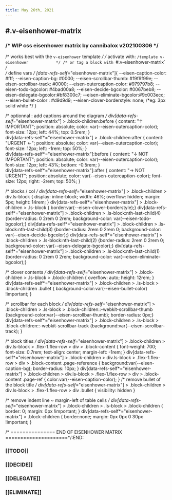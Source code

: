```yaml
---
title: May 26th, 2021
---
```


## #.v-eisenhower-matrix
### /* WIP css eisenhower matrix by cannibalox v202100306 */
/* works best with the `v-eisenhower` template        */
/* activate with:  `/template v-eisenhower		      */
/* or tag a block with `#.v-eisenhower-matrix`        */  
/* define vars */ 
[data-refs-self*="eisenhower-matrix"]{
	--eisen-caption-color: #fff;
	--eisen-caption-bg: #0000;
	--eisen-scrollbar-thumb: #f9f9f99e;
	--eisen-scrollbar-track: #0000;
	--eisen-outercaption-color: #979797b8;
	--eisen-todo-bgcolor: #4bad00a8;
	--eisen-decide-bgcolor: #0067beb8;
 	--eisen-delegate-bgcolor:#bf8300c7;
 	--eisen-eliminate-bgcolor:#9c003ecc;
	--eisen-bullet-color : #d9d9d9;
	--eisen-clover-borderstyle: none; /*eg: 3px solid white */
}

/* optionnal : add captions around the diagram */
div[data-refs-self*="eisenhower-matrix"] > .block-children:before {
	content: "↑ IMPORTANT";
	position: absolute;
	color: var(--eisen-outercaption-color);
	font-size: 12px;
	left: 44%;
	top: 0.5rem;
}  
div[data-refs-self*="eisenhower-matrix"] > .block-children:after {
	content: "URGENT ←";
	position: absolute;
	color: var(--eisen-outercaption-color);
	font-size: 12px;
	left: -1rem;
	top: 50%;
}  
div[data-refs-self*="eisenhower-matrix"]:before {
	content: "↓ NOT IMPORTANT";
	position: absolute;
	color: var(--eisen-outercaption-color);
	font-size: 12px;
	left: 43%;
	bottom: -0.5rem;
}  
div[data-refs-self*="eisenhower-matrix"]:after {
	content: "→ NOT URGENT";
	position: absolute;
	color: var(--eisen-outercaption-color);
	font-size: 12px;
	right: -2rem;
	top: 50%;
}  

/* blocks / col */
div[data-refs-self*="eisenhower-matrix"] > .block-children > div.ls-block {
	display: inline-block;
	width: 46%;
	overflow: hidden;
	margin: 5px;
	height: 14rem;
	}
div[data-refs-self*="eisenhower-matrix"] > .block-children > .ls-block {
	border:var(--eisen-clover-borderstyle);}
div[data-refs-self*="eisenhower-matrix"] > .block-children > .ls-block:nth-last-child(4) 
	{border-radius: 0 2rem 0 2rem; background-color: var(--eisen-todo-bgcolor);}
div[data-refs-self*="eisenhower-matrix"] > .block-children > .ls-block:nth-last-child(3) 
	{border-radius: 2rem 0 2rem 0; background-color: var(--eisen-decide-bgcolor);}
div[data-refs-self*="eisenhower-matrix"] > .block-children > .ls-block:nth-last-child(2) 
	{border-radius: 2rem 0 2rem 0; background-color: var(--eisen-delegate-bgcolor);}
div[data-refs-self*="eisenhower-matrix"] > .block-children > .ls-block:nth-last-child(1) 
	{border-radius: 0 2rem 0 2rem; background-color: var(--eisen-eliminate-bgcolor);}

/* clover contents */
div[data-refs-self*="eisenhower-matrix"] > .block-children > .ls-block > .block-children {
	overflow: auto;
	height: 12rem;
}
div[data-refs-self*="eisenhower-matrix"] > .block-children > .ls-block > .block-children .bullet {
	background-color:var(--eisen-bullet-color) !important;
}

/* scrollbar for each block */
div[data-refs-self*="eisenhower-matrix"] > .block-children > .ls-block > .block-children::-webkit-scrollbar-thumb {background-color:var(--eisen-scrollbar-thumb); border-radius: 0px;}
div[data-refs-self*="eisenhower-matrix"] > .block-children > .ls-block > .block-children::-webkit-scrollbar-track {background:var(--eisen-scrollbar-track); }

/* block titles */
	div[data-refs-self*="eisenhower-matrix"] > .block-children > div.ls-block > .flex-1.flex-row > div > .block-content {
		font-weight: 700;
		font-size: 0.7rem;
		text-align: center;
		margin-left: -1rem;
	} 
	div[data-refs-self*="eisenhower-matrix"] > .block-children > div.ls-block > .flex-1.flex-row > div > .block-content .page-reference {
		background:var(--eisen-caption-bg);
		border-radius: 10px;
	} 
	div[data-refs-self*="eisenhower-matrix"] > .block-children > div.ls-block > .flex-1.flex-row > div > .block-content .page-ref {
		color:var(--eisen-caption-color);
	} 
	/* remove bullet of the block title */
	div[data-refs-self*="eisenhower-matrix"] > .block-children > div.ls-block > .flex-1.flex-row > div .bullet {
		visibility: hidden
	} 

/* remove indent line ~ margin-left of table cells */
div[data-refs-self*="eisenhower-matrix"] > .block-children > .ls-block > .block-children {
	border: 0;
    margin: 0px !important;
}
div[data-refs-self*="eisenhower-matrix"] > .block-children {
	border:none;
    margin: 0px 0px 0 30px !important;
}

/* =============== END OF EISENHOWER MATRIX =====================*/:END:
### [[TODO]]
####
####
####
### [[DECIDE]]
####
####
####
### [[DELEGATE]]
####
####
####
### [[ELIMINATE]]
####
####
####
